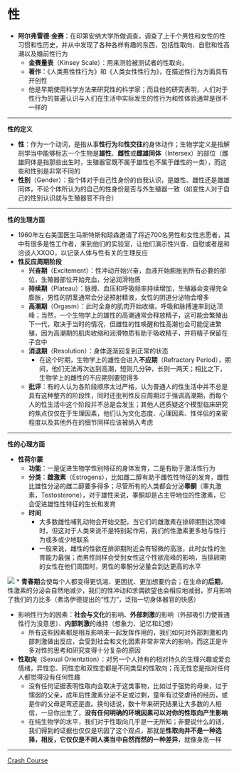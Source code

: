 # 性
* **阿尔弗雷德·金赛**：在印第安纳大学所做调查，调查了上千个男性和女性的性习惯和性历史，并从中发现了各种各样有趣的东西，包括性取向、自慰和性高潮以及婚前性行为
  * **金赛量表**（Kinsey Scale）：用来测验被测试者的性取向，
  * **著作**：《人类男性性行为》和《人类女性性行为》，在描述性行为方面具有开创性
  * 他是早期使用科学方法来研究性的科学家；而且他的研究表明，人们对于性行为的普遍认识与人们在生活中实际发生的性行为和性体验通常是很不一样的
---
**性的定义**
* **性**：作为一个动词，是指从事**性行为**和**性交往**的身体动作；生物学定义是指解剖学当中能够标志一个生物是**雄性**、**雌性**或**雌雄同体**（Intersex）的部位（雌雄同体是指那些出生时，生殖器官既不属于雄性也不属于雌性的一类），而这些和性别是非常不同的
* **性别**（Gender）：指个体对于自己性身份的自我认识，是雄性、雌性还是雌雄同体，不论个体所认为的自己的性身份是否与外生殖器一致（如变性人对于自己的性别认识就与生殖器官不符合）
---
**性的生理方面**
* 1960年左右美国医生马斯特斯和琼森邀请了将近700名男性和女性志愿者，其中有很多是性工作者，来到他们的实验室，让他们演示性兴奋、自慰或者是和洽谈人XXOO，以记录人体与性有关的生理反应
* **性反应周期阶段**
  * **兴奋期**（Excitement）：性冲动开始兴奋，血液开始膨胀到所有必要的部位，生殖器部位开始充血，分泌润滑物质
  * **持续期**（Plateau）：脉搏、血压和呼吸频率持续增加，生殖器会变得完全膨胀，男性的阴茎通常会分泌预射精液，女性的阴道分泌物会增多
  * **高潮期**（Orgasm）：此时全身的肌肉开始收缩，呼吸和脉搏速率到达顶峰；当然，一个生物学上的雄性的高潮通常会释放精子，这可能会繁殖出下一代，取决于当时的情况，但雌性的性唤醒和性高潮也会可能促进繁殖，因为高潮期的肌肉收缩和润滑物质有助于吸收精子，并将精子保留在子宫中
  * **消退期**（Resolution）：身体逐渐回复到正常的状态
    * 在这个时期，生物学上的雄性会进入**不应期**（Refractory Period），期间，他们无法再次达到高潮，短则几分钟，长则一两天；相比之下，生物学上的雌性的不应期则要短得多
  * **批评**：有的人认为各阶段顺序太过严格，认为普通人的性生活中并不总是具有这种整齐的阶段性，同时还批判性反应周期过于强调高潮期，而每个人的性生活中这个阶段并不总是会发生；其他人还质疑这个模型临床研究的焦点仅仅在于生理因素，他们认为文化态度、心理因素、性伴侣的亲密程度以及其他外在的细节同样应该被纳入考虑
---
**性的心理方面**
* **性荷尔蒙**
  * **功能**：一是促进生物学性别特征的身体发育，二是有助于激活性行为
  * **分类**：**雌激素**（Estrogens），比如雌二醇有助于雌性性特征的发育，雌性比雄性分泌的雌二醇要多得多；尽管所有的人类都会分泌**睾酮**（睾丸激素，Testosterone），对于雄性来说，睾酮却是占主导地位的性激素，它会促进雄性性特征的生长和发育
  * **时间**
    * 大多数雌性哺乳动物会开始交配，当它们的雌激素在排卵期到达顶峰时，但这对于人类来说不是特别起作用，我们的性激素更多地与性行为或多或少地联系
    * 一般来说，雌性的性欲在排卵期附近会有轻微的高涨，此时女性的生育能力最强；而男性同样会受到女性这个性欲高峰的影响，当排卵期的女性在他们周围时，男性的睾酮分泌量会到达更高的水平
  
![](images/sex.png)
    * **青春期**会使每个人都变得更饥渴、更困扰、更加想要约会；在生命的**后期**，性激素的分泌会自然地减少，我们的性冲动和求偶欲望也会相应地减弱，岁月影响了我们的力比多（弗洛伊德提出的“性力”，泛指一切身体器官的快感）
* 影响性行为的因素：**社会与文化**的影响、**外部刺激**的影响（外部吸引力使普通性行为没意思）、**内部刺激**的维持（想象力、记忆和幻想）
  * 所有这些因素都是相互影响来一起发挥作用的，我们如何对外部刺激和内部刺激做出反应，会受到社会和文化因素非常非常大的影响，而这正是许多对性的思考和研究变得十分复杂的原因
* **性取向**（Sexual Orientation）：对另一个人持有的相对持久的生理兴趣或爱恋情绪，异性恋、同性恋和双性恋都是不同类型的性取向；而无性恋是指对任何人都觉得没有任何性趣
  * 没有任何证据表明性取向会取决于这类事物，比如过于强势的母亲，过于懦弱的父亲，成年后性激素分泌不足或过剩，童年有过受虐待的经历，或是你的父母是弯还是直。换句话说，数十年来研究结果让大多数的人相信，一旦你出生了，**没有任何明确的环境因素可以对你的性取向产生影响**
  * 在纯生物学的水平，我们对于性取向几乎是一无所知；非要说什么的话，我们得到的证据也仅仅是巩固了这个观点，那就是**性取向并不是一种选择，相反，它仅仅是不同人类当中自然而然的一种差异**，就像身高一样
---
[Crash Course](https://www.bilibili.com/video/BV1Zs411c7W6?p=28)


